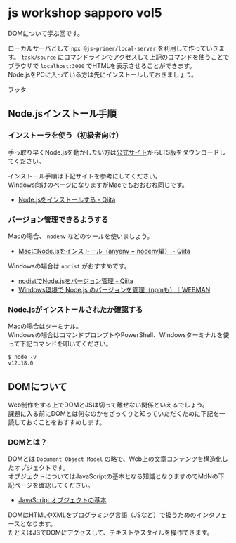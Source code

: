 # js workshop sapporo vol5

DOMについて学ぶ回です。

ローカルサーバとして `npx @js-primer/local-server` を利用して作っていきます。
`task/source` にコマンドラインでアクセスして上記のコマンドを使うことでブラウザで `localhost:3000` でHTMLを表示させることができます。  
Node.jsをPCに入っている方は先にインストールしておきましょう。

フッタ

## Node.jsインストール手順

### インストーラを使う（初級者向け）

手っ取り早くNode.jsを動かしたい方は[公式サイト](https://nodejs.org/ja/)からLTS版をダウンロードしてください。

インストール手順は下記サイトを参考にしてください。  
Windows向けのページになりますがMacでもおおむね同じです。

- [Node.jsをインストールする - Qiita](https://qiita.com/sefoo0104/items/0653c935ea4a4db9dc2b)

### バージョン管理できるようする

Macの場合、 `nodenv` などのツールを使いましょう。

- [MacにNode.jsをインストール（anyenv + nodenv編） - Qiita](https://qiita.com/kyosuke5_20/items/eece817eb283fc9d214f)

Windowsの場合は `nodist` がおすすめです。

- [nodistでNode.jsをバージョン管理 - Qiita](https://qiita.com/satoyan419/items/56e0b5f35912b9374305)
- [Windows環境で Node.js のバージョンを管理（npmも）｜WEBMAN](https://webman-japan.com/win-node-npm-ver-manage/)

### Node.jsがインストールされたか確認する

Macの場合はターミナル。  
Windowsの場合はコマンドプロンプトやPowerShell、Windowsターミナルを使って下記コマンドを叩いてください。

```shell
$ node -v
v12.18.0
```

## DOMについて

Web制作をする上でDOMとJSは切って離せない関係といえるでしょう。  
課題に入る前にDOMとは何なのかをざっくりと知っていただくために下記を一読しておくことをおすすめします。

### DOMとは？ 

DOMとは `Document Object Model` の略で、Web上の文章コンテンツを構造化したオブジェクトです。  
オブジェクトについてはJavaScriptの基本となる知識となりますのでMdNの下記ページを確認してください。

- [JavaScript オブジェクトの基本](https://developer.mozilla.org/ja/docs/Learn/JavaScript/Objects/Basics)

DOMはHTMLやXMLをプログラミング言語（JSなど）で扱うためのインタフェースとなります。  
たとえばJSでDOMにアクセスして、テキストやスタイルを操作できます。
